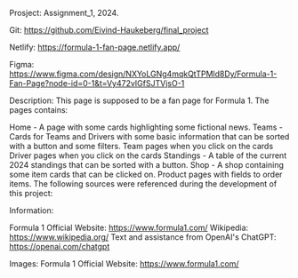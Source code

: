 Prosject: Assignment_1, 2024.


Git: https://github.com/Eivind-Haukeberg/final_project

Netlify: https://formula-1-fan-page.netlify.app/

Figma: https://www.figma.com/design/NXYoLGNg4mqkQtTPMld8Dy/Formula-1-Fan-Page?node-id=0-1&t=Vy472vIGfSJTVjsO-1

Description: This page is supposed to be a fan page for Formula 1. The pages contains:

Home - A page with some cards highlighting some fictional news.
Teams - Cards for Teams and Drivers with some basic information that can be sorted with a button and some filters.
Team pages when you click on the cards
Driver pages when you click on the cards
Standings - A table of the current 2024 standings that can be sorted with a button.
Shop - A shop containing some item cards that can be clicked on.
Product pages with fields to order items.
The following sources were referenced during the development of this project:

Information:

Formula 1 Official Website: https://www.formula1.com/
Wikipedia: https://www.wikipedia.org/
Text and assistance from OpenAI's ChatGPT: https://openai.com/chatgpt

Images:
Formula 1 Official Website: https://www.formula1.com/
